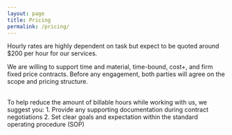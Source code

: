 ```yaml
---
layout: page
title: Pricing
permalink: /pricing/
---
```


[comment]: <> (Discounts will be provided on an as needed basis)

Hourly rates are highly dependent on task but expect to be quoted around $200 per hour for our services.


We are willing to support time and material, time-bound, cost+, and firm fixed price contracts.  Before any engagement, both parties will agree on the scope and pricing structure.

<br>
To help reduce the amount of billable hours while working with us, we suggest you:
1. Provide any supporting documentation during contract negotiations
2. Set clear goals and expectation within the standard operating procedure (SOP)
